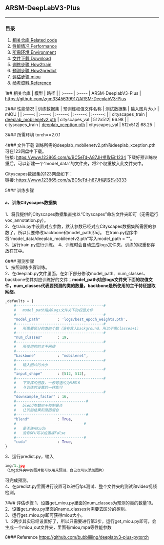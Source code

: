 ## ARSM-DeepLabV3-Plus
---

### 目录
1. [相关仓库 Related code](#相关仓库)
2. [性能情况 Performance](#性能情况)
3. [所需环境 Environment](#所需环境)
4. [文件下载 Download](#文件下载)
5. [训练步骤 How2train](#训练步骤)
6. [预测步骤 How2predict](#预测步骤)
7. [评估步骤 miou](#评估步骤)
8. [参考资料 Reference](#Reference)

1## 相关仓库
| 模型 | 路径 |
| :----- | :----- |
ARSM-DeeplabV3-Plus | https://github.com/zgm3345639917/ARSM-DeeplabV3-Plus

2### 性能情况
| 训练数据集 | 预训练权值文件名称 | 测试数据集 | 输入图片大小 | mIOU | 
| :-----: | :-----: | :------: | :------: | :------: | 
| cityscapes_train | [deeplab_mobilenetv2.pth](https://www.123865.com/s/BC5eTd-A87JH提取码:1234) | cityscapes_val | 512x512| 66.98 | 
| cityscapes_train | [deeplab_xception.pth](https://www.123865.com/s/BC5eTd-A87JH提取码:1234) | cityscapes_val | 512x512| 68.25 | 

3### 所需环境
torch==2.0.1    

4### 文件下载
训练所需的deeplab_mobilenetv2.pth和deeplab_xception.pth可在123网盘中下载。     
链接: https://www.123865.com/s/BC5eTd-A87JH提取码:1234
下载好预训练权重后，可以新建一个“model_data”的文件夹，将2个权重放入此文件夹中。 

Cityscapes数据集的123网盘如下：  
链接: https://www.123865.com/s/BC5eTd-h87JH提取码:3333   

5### 训练步骤
#### a、训练Cityscapes数据集
1、将我提供的Cityscapes数据集直接以“Cityscapes”命名文件夹即可（无需运行voc_annotation.py）。  
2、在train.py中设置对应参数，默认参数已经对应Cityscapes数据集所需要的参数了，所以只要修改backbone和model_path即可。 在train.py程序中将“model_data/deeplab_mobilenetv2.pth”写入model_path = ""。  
3、运行train.py进行训练。 
4、训练时会自动生成logs文件夹，训练的权重都存放在其中。

6### 预测步骤    
1、按照训练步骤训练。    
2、在deeplab.py文件里面，在如下部分修改model_path、num_classes、backbone使其对应训练好的文件；**model_path对应logs文件夹下面的权值文件，num_classes代表要预测的类的数量，backbone是所使用的主干特征提取网络**。    
```python
_defaults = {
    #----------------------------------------#
    #   model_path指向logs文件夹下的权值文件
    #----------------------------------------#
    "model_path"        : 'logs/best_epoch_weights.pth',
    #----------------------------------------#
    #   所需要区分的类的个数（没有算入background，所以不需classes+1）
    #----------------------------------------#
    "num_classes"       : 19,
    #----------------------------------------#
    #   所使用的的主干网络
    #----------------------------------------#
    "backbone"          : "mobilenet",
    #----------------------------------------#
    #   输入图片的大小
    #----------------------------------------#
    "input_shape"       : [512, 512],
    #----------------------------------------#
    #   下采样的倍数，一般可选的为8和16
    #   与训练时设置的一样即可
    #----------------------------------------#
    "downsample_factor" : 16,
    #--------------------------------#
    #   blend参数用于控制是否
    #   让识别结果和原图混合
    #--------------------------------#
    "blend"             : True,
    #-------------------------------#
    #   是否使用Cuda
    #   没有GPU可以设置成False
    #-------------------------------#
    "cuda"              : True,
}
```
3、运行predict.py，输入    
```python
img/1.jpg
（img文件夹中的图片都可以用来预测，自己也可以添加图片）
```
可完成预测。    
4、在predict.py里面进行设置可以进行fps测试、整个文件夹的测试和video视频检测。   

7### 评估步骤
1、设置get_miou.py里面的num_classes为预测的类的数量19。  
2、设置get_miou.py里面的name_classes为需要去区分的类别。  
3、运行get_miou.py即可获得miou大小。  
1、2两步其实已经设置好了，所以只需要进行第3步，运行get_miou.py即可，会生成一个miou_out文件夹，里面有miou,mpa等性能参数

8### Reference
https://github.com/bubbliiiing/deeplabv3-plus-pytorch
